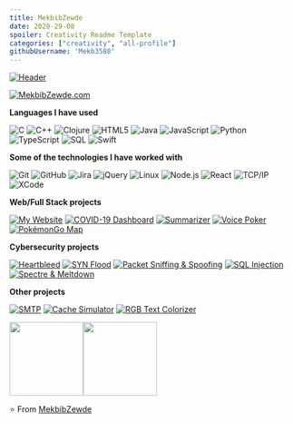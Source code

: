 ```yaml
---
title: MekbibZewde
date: 2020-29-08
spoiler: Creativity Readme Template
categories: ["creativity", "all-profile"]
githubUsername: 'Mekb3588'
---
```


[![Header](https://github.com/MekbibZewde/MekbibZewde/raw/master/profile.gif)](https://www.youtube.com/watch?v=dQw4w9WgXcQ)

[![MekbibZewde.com](https://img.shields.io/badge/-MekbibZewde.COM-000000?style=for-the-badge&logo=react&logoColor=white)](https://www.MekbibZewde.com/)

**Languages I have used**

![C](https://img.shields.io/badge/-C-000000?style=flat&logo=C)
![C++](https://img.shields.io/badge/-C++-000000?style=flat&logo=C%2B%2B&logoColor=00599C)
![Clojure](https://img.shields.io/badge/-Clojure-000000?style=flat&logo=Clojure)
![HTML5](https://img.shields.io/badge/-HTML5-000000?style=flat&logo=HTML5)
![Java](https://img.shields.io/badge/-Java-000000?style=flat&logo=Java&logoColor=007396)
![JavaScript](https://img.shields.io/badge/-JavaScript-000000?style=flat&logo=javascript)
![Python](https://img.shields.io/badge/-Python-000000?style=flat&logo=python)
![TypeScript](https://img.shields.io/badge/-TypeScript-000000?style=flat&logo=typescript&logoColor=007ACC)
![SQL](https://img.shields.io/badge/-SQL-000000?style=flat&logo=MySQL)
![Swift](https://img.shields.io/badge/-Swift-000000?style=flat&logo=Swift)

**Some of the technologies I have worked with**

![Git](https://img.shields.io/badge/-Git-000000?style=flat&logo=git&logoColor=F05032)
![GitHub](https://img.shields.io/badge/-GitHub-000000?style=flat&logo=github&logoColor=FFFFFF)
![Jira](https://img.shields.io/badge/-Jira-000000?style=flat&logo=jira-software&logoColor=white&logoColor=0052CC)
![jQuery](https://img.shields.io/badge/-jQuery-000000?style=flat&logo=jQuery&logoColor=0769AD)
![Linux](https://img.shields.io/badge/-Linux-000000?style=flat&logo=linux&logoColor=FCC624)
![Node.js](https://img.shields.io/badge/-Node.js-000000?style=flat&logo=node.js&logoColor=339933)
![React](https://img.shields.io/badge/-React-000000?style=flat&logo=React&logoColor=61DAFB)
![TCP/IP](https://img.shields.io/badge/-TCP/IP-000000?style=flat&logo=cisco&logoColor=white)
![XCode](https://img.shields.io/badge/-XCode-000000?style=flat&logo=XCode&logoColor=1575F9)<!-- wi*quL3fcV -->

**Web/Full Stack projects**

[![My Website](https://img.shields.io/badge/-🧬&nbsp;&nbsp;My&nbsp;Website-000000?style=flat)](https://github.com/MekbibZewde/v2)
[![COVID-19 Dashboard](https://img.shields.io/badge/-🦠&nbsp;COVID&#8209;19&nbsp;Dashboard-000000?style=flat)](https://github.com/MekbibZewde/COVID-19-Dashboard)
[![Summarizer](https://img.shields.io/badge/-📰&nbsp;&nbsp;Summarizer-000000?style=flat)](https://github.com/MekbibZewde/Summarizer)
[![Voice Poker](https://img.shields.io/badge/-🃏&nbsp;Voice&nbsp;Poker-000000?style=flat)](https://github.com/MekbibZewde/Poker)
[![PokémonGo Map](https://img.shields.io/badge/-🗺️&nbsp;PokémonGo&nbsp;Map-000000?style=flat)](https://github.com/MekbibZewde/PokemonGo-Map)

**Cybersecurity projects**

[![Heartbleed](https://img.shields.io/badge/-🩸&nbsp;Heartbleed-000000?style=flat)](https://github.com/MekbibZewde/Heartbleed)
[![SYN Flood](https://img.shields.io/badge/-🌊&nbsp;&nbsp;SYN&nbsp;Flood-000000?style=flat)](https://github.com/MekbibZewde/SYN-Flood)
[![Packet Sniffing & Spoofing](https://img.shields.io/badge/-🗃️&nbsp;Packet&nbsp;Sniffing&nbsp;&&nbsp;Spoofing-000000?style=flat)](https://github.com/MekbibZewde/Packet-Sniffing-and-Spoofing)
[![SQL Injection](https://img.shields.io/badge/-💉&nbsp;&nbsp;SQL&nbsp;Injection-000000?style=flat)](https://github.com/MekbibZewde/SQL-Injection)
[![Spectre & Meltdown](https://img.shields.io/badge/-🛡️&nbsp;Spectre&nbsp;&&nbsp;Meltdown-000000?style=flat)](https://github.com/MekbibZewde/Meltdown-Spectre)

**Other projects**

[![SMTP](https://img.shields.io/badge/-📧&nbsp;&nbsp;SMTP-000000?style=flat)](https://github.com/MekbibZewde/SMTP)
[![Cache Simulator](https://img.shields.io/badge/-⛓️&nbsp;Cache&nbsp;Simulator-000000?style=flat)](https://github.com/MekbibZewde/CacheSimulator)
[![RGB Text Colorizer](https://img.shields.io/badge/-🌈&nbsp;&nbsp;RGB&nbsp;Text&nbsp;Colorizer-000000?style=flat)](https://github.com/MekbibZewde/rgbTextColorizer)

<img align="" height='130px' src="https://github-readme-stats.vercel.app/api?username=MekbibZewde&hide_title=true&show_icons=true&include_all_commits=true&line_height=21&bg_color=0,EC6C6C,FFD479,FFFC79,73FA79&theme=graywhite" /><img align="" height='130px' src="https://github-readme-stats.vercel.app/api/top-langs/?username=MekbibZewde&hide_title=true&layout=compact&bg_color=0,73FA79,73FDFF,7A81FF&theme=graywhite" />

⭐️ From [MekbibZewde](https://github.com/Mek3588)
